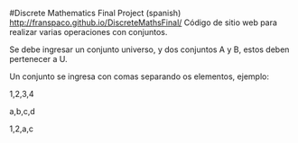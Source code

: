 #Discrete Mathematics Final Project
 (spanish)
http://franspaco.github.io/DiscreteMathsFinal/
 Código de sitio web para realizar varias operaciones con conjuntos.

 Se debe ingresar un conjunto universo, y dos conjuntos A y B, estos deben pertenecer a U.

 Un conjunto se ingresa con comas separando os elementos, ejemplo:

 1,2,3,4

 a,b,c,d

 1,2,a,c

